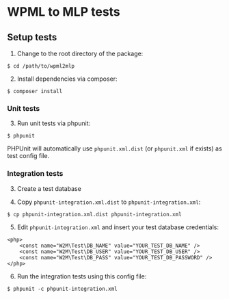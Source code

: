 # WPML to MLP tests

## Setup tests 

1) Change to the root directory of the package:
```
$ cd /path/to/wpml2mlp
```

2) Install dependencies via composer:
```
$ composer install
```

### Unit tests

3) Run unit tests via phpunit:
```
$ phpunit 
```
PHPUnit will automatically use `phpunit.xml.dist` (or `phpunit.xml` if exists) as test config file.

### Integration tests

3) Create a test database

4) Copy `phpunit-integration.xml.dist` to `phpunit-integration.xml`:
```
$ cp phpunit-integration.xml.dist phpunit-integration.xml
```

5) Edit `phpunit-integration.xml` and insert your test database credentials:
```
<php>
	<const name="W2M\Test\DB_NAME" value="YOUR_TEST_DB_NAME" />
	<const name="W2M\Test\DB_USER" value="YOUR_TEST_DB_USER" />
	<const name="W2M\Test\DB_PASS" value="YOUR_TEST_DB_PASSWORD" />
</php>
```

6) Run the integration tests using this config file:
```
$ phpunit -c phpunit-integration.xml
```
